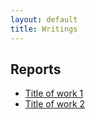 ```yaml
---
layout: default
title: Writings
---
```


## Reports

- [Title of work 1](#)
- [Title of work 2](#)


